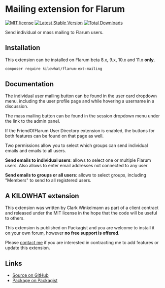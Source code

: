 # Mailing extension for Flarum

[![MIT license](https://img.shields.io/badge/license-MIT-blue.svg)](https://github.com/kilowhat/flarum-ext-mailing/blob/master/LICENSE.md) [![Latest Stable Version](https://img.shields.io/packagist/v/kilowhat/flarum-ext-mailing.svg)](https://packagist.org/packages/kilowhat/flarum-ext-mailing) [![Total Downloads](https://img.shields.io/packagist/dt/kilowhat/flarum-ext-mailing.svg)](https://packagist.org/packages/kilowhat/flarum-ext-mailing)

Send individual or mass mailing to Flarum users.

## Installation

This extension can be installed on Flarum beta 8.x, 9.x, 10.x and 11.x **only**.

```bash
composer require kilowhat/flarum-ext-mailing
```

## Documentation

The individual user mailing button can be found in the user card dropdown menu, including the user profile page and while hovering a username in a discussion.

The mass mailing button can be found in the session dropdown menu under the link to the admin panel.

If the FriendOfFlarum User Directory extension is enabled, the buttons for both features can be found on that page as well.

Two permissions allow you to select which groups can send individual emails and emails to all users.

**Send emails to individual users**: allows to select one or multiple Flarum users. Also allows to enter email addresses not connected to any user

**Send emails to groups or all users**: allows to select groups, including "Members" to send to all registered users.

## A KILOWHAT extension

This extension was written by Clark Winkelmann as part of a client contract and released under the MIT license in the hope that the code will be useful to others.

This extension is published on Packagist and you are welcome to install it on your own forum, however **no free support is offered**.

Please [contact me](https://clarkwinkelmann.com/flarum) if you are interested in contracting me to add features or update this extension.

## Links

- [Source on GitHub](https://github.com/kilowhat/flarum-ext-mailing)
- [Package on Packagist](https://packagist.org/packages/kilowhat/flarum-ext-mailing)
